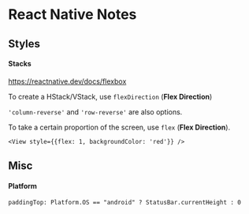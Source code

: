 # React Native Notes

## Styles

#### Stacks

https://reactnative.dev/docs/flexbox

To create a HStack/VStack, use `flexDirection` (**Flex Direction**)

`'column-reverse'` and `'row-reverse'` are also options.

To take a certain proportion of the screen, use `flex` (**Flex Direction**).

```
<View style={{flex: 1, backgroundColor: 'red'}} />
```

## Misc

#### Platform

```
paddingTop: Platform.OS == "android" ? StatusBar.currentHeight : 0
```

